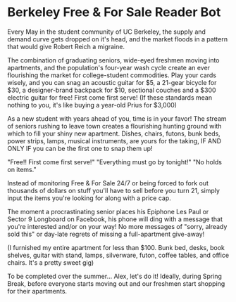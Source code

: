 # Berkeley Free & For Sale Reader Bot
Every May in the student community of UC Berkeley, the supply and demand curve gets dropped on it's head, and the market floods in a pattern that would give Robert Reich a migraine.  

The combination of graduating seniors, wide-eyed freshmen moving into apartments, and the population's four-year wash cycle create an ever flourishing the market for college-student commodities.  Play your cards wisely, and you can snag an acoustic guitar for $5, a 21-gear bicycle for $30, a designer-brand backpack for $10, sectional couches and a $300 electric guitar for free! First come first serve! (If these standards mean nothing to you, it's like buying a year-old Prius for $3,000)

As a new student with years ahead of you, time is in your favor!  The stream of seniors rushing to leave town creates a flourishing hunting ground with which to fill your shiny new apartment.  Dishes, chairs, futons, bunk beds, power strips, lamps, musical instruments, are yours for the taking, IF AND ONLY IF you can be the first one to snap them up!  

"Free!! First come first serve!" "Everything must go by tonight!" "No holds on items." 

Instead of monitoring Free & For Sale 24/7 or being forced to fork out thousands of dollars on stuff you'll have to sell before you turn 21, simply input the items you're looking for along with a price cap.  

The moment a procrastinating senior places his Epiphone Les Paul or Sector 9 Longboard on Facebook, his phone will ding with a message that you're interested and/or on your way! No more messages of "sorry, already sold this" or day-late regrets of missing a full-apartment give-away!

(I furnished my entire apartment for less than $100. Bunk bed, desks, book shelves, guitar with stand, lamps, silverware, futon, coffee tables, and office chairs.  It's a pretty sweet gig)

To be completed over the summer...
Alex, let's do it! Ideally, during Spring Break, before everyone starts moving out and our freshmen start shopping for their apartments.
